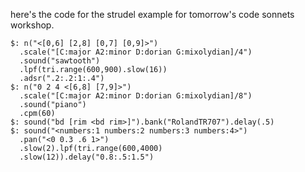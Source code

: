 here's the code for the strudel example for tomorrow's code sonnets workshop. 

```
$: n("<[0,6] [2,8] [0,7] [0,9]>")
  .scale("[C:major A2:minor D:dorian G:mixolydian]/4")
  .sound("sawtooth")
  .lpf(tri.range(600,900).slow(16))
  .adsr(".2:.2:1:.4")
$: n("0 2 4 <[6,8] [7,9]>")
  .scale("[C:major A2:minor D:dorian G:mixolydian]/8")
  .sound("piano")
  .cpm(60)
$: sound("bd [rim <bd rim>]").bank("RolandTR707").delay(.5)
$: sound("<numbers:1 numbers:2 numbers:3 numbers:4>")
  .pan("<0 0.3 .6 1>")
  .slow(2).lpf(tri.range(600,4000)
  .slow(12)).delay("0.8:.5:1.5")
  ```
